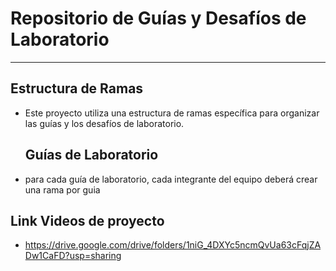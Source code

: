 #  Repositorio de Guías y Desafíos de Laboratorio
------------
## Estructura de Ramas
- Este proyecto utiliza una estructura de ramas específica para organizar las guías y los desafíos de laboratorio.
  ## Guías de Laboratorio
-  para cada guía de laboratorio, cada integrante del equipo deberá crear una rama por guia
  ## Link Videos de proyecto
-  https://drive.google.com/drive/folders/1niG_4DXYc5ncmQvUa63cFqjZADw1CaFD?usp=sharing
